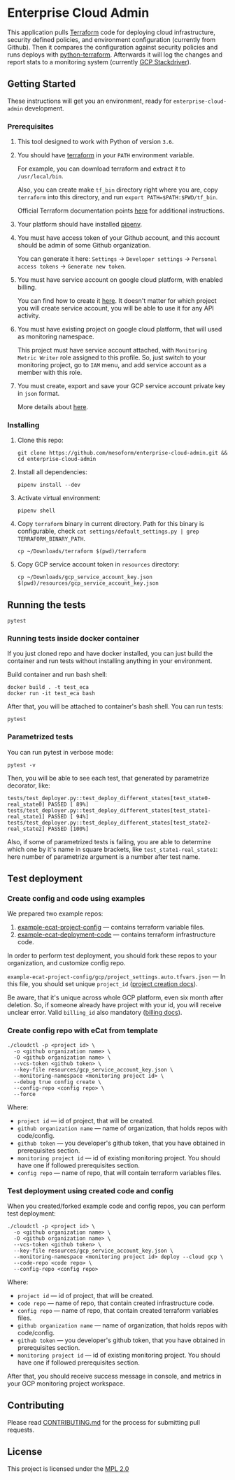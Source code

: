 # Enterprise Cloud Admin

This application pulls [Terraform](https://www.terraform.io/intro/index.html) code for deploying
cloud infrastructure, security defined policies, and environment configuration (currently from Github).
Then it compares the configuration against security policies and runs deploys
with [python-terraform](https://github.com/beelit94/python-terraform).
Afterwards it will log the changes and report stats to a monitoring system (currently [GCP Stackdriver](https://cloud.google.com/stackdriver/)).

## Getting Started

These instructions will get you an environment, ready for `enterprise-cloud-admin` development. 

### Prerequisites

1) This tool designed to work with Python of version `3.6`.
2) You should have [terraform](https://www.terraform.io/downloads.html) in your `PATH` environment variable.

    For example, you can download terraform and extract it to `/usr/local/bin`.

    Also, you can create make `tf_bin` directory right where you are, copy `terraform` into this directory, and run
    `export PATH=$PATH:$PWD/tf_bin`.

    Official Terraform documentation points [here](https://stackoverflow.com/questions/14637979/how-to-permanently-set-path-on-linux-unix) for additional instructions. 

3) Your platform should have installed [pipenv](https://github.com/pypa/pipenv).
4) You must have access token of your Github account, and this account should be admin of
some Github organization.

    You can generate it here: `Settings` -> `Developer settings` -> `Personal access tokens` -> `Generate new token`.
5) You must have service account on google cloud platform, with enabled billing.

    You can find how to create it [here](https://cloud.google.com/iam/docs/creating-managing-service-accounts).
    It doesn't matter for which project you will create service account, you will be able to use it for any API activity.

6) You must have existing project on google cloud platform, that will used as monitoring namespace.

    This project must have service account attached, with `Monitoring Metric Writer` role assigned to this profile.
    So, just switch to your monitoring project, go to `IAM` menu, and add service account as a member with this role.

7) You must create, export and save your GCP service account private key in `json` format.

    More details about [here](https://cloud.google.com/iam/docs/creating-managing-service-account-keys).

### Installing

1) Clone this repo:

    ```shell script
    git clone https://github.com/mesoform/enterprise-cloud-admin.git && cd enterprise-cloud-admin
    ```

2) Install all dependencies:
   
    ```shell script
    pipenv install --dev
    ```

3) Activate virtual environment:
   
    ```shell script
    pipenv shell
    ```

4) Copy `terraform` binary in current directory. Path for this binary is
configurable, check `cat settings/default_settings.py | grep TERRAFORM_BINARY_PATH`.
 
    ```shell script
    cp ~/Downloads/terraform $(pwd)/terraform
    ```

5) Copy GCP service account token in `resources` directory:
  
    ```shell script
    cp ~/Downloads/gcp_service_account_key.json $(pwd)/resources/gcp_service_account_key.json
    ```

## Running the tests

```shell script
pytest
```

### Running tests inside docker container
If you just cloned repo and have docker installed, you can just build the container and run
tests without installing anything in your environment.

Build container and run bash shell:

```shell script
docker build . -t test_eca
docker run -it test_eca bash
```

After that, you will be attached to container's bash shell. You can run tests:

```shell script
pytest
```

### Parametrized tests
You can run pytest in verbose mode:

```shell script
pytest -v
```

Then, you will be able to see each test, that generated by parametrize decorator, like:

```
tests/test_deployer.py::test_deploy_different_states[test_state0-real_state0] PASSED [ 89%]
tests/test_deployer.py::test_deploy_different_states[test_state1-real_state1] PASSED [ 94%]
tests/test_deployer.py::test_deploy_different_states[test_state2-real_state2] PASSED [100%]
```

Also, if some of parametrized tests is failing,
you are able to determine which one by it's name in square brackets, like `test_state1-real_state1`:
here number of parametrize argument is a number after test name.

## Test deployment
### Create config and code using examples
We prepared two example repos:
1) [example-ecat-project-config](https://github.com/mesoform/example-ecat-project-config) — contains terraform
variable files.
2) [example-ecat-deployment-code](https://github.com/mesoform/example-ecat-deployment-code) — contains terraform infrastructure code.

In order to perform test deployment, you should fork these repos to your organization, and customize config repo.

`example-ecat-project-config/gcp/project_settings.auto.tfvars.json` — In this file, you should set unique `project_id` ([project creation docs](https://cloud.google.com/resource-manager/docs/creating-managing-projects)).

Be aware, that it's unique across whole GCP platform, even six month after deletion.
So, if someone already have project with your id, you will receive unclear error.
Valid `billing_id` also mandatory ([billing docs](https://cloud.google.com/billing/docs/how-to/modify-project)).

### Create config repo with eCat from template

```shell script
./cloudctl -p <project id> \
  -o <github organization name> \
  -O <github organization name> \
  --vcs-token <github token> \
  --key-file resources/gcp_service_account_key.json \
  --monitoring-namespace <monitoring project id> \
  --debug true config create \
  --config-repo <config repo> \
  --force
```

Where:
 - `project id` — id of project, that will be created.
 - `github organization name` — name of organization, that holds repos with code/config.
 - `github token` — you developer's github token, that you have obtained in prerequisites section.
 - `monitoring project id` — id of existing monitoring project. You should have one if followed prerequisites section.
 - `config repo` — name of repo, that will contain terraform variables files.


### Test deployment using created code and config
When you created/forked example code and config repos, you can perform test deployment:

```shell script
./cloudctl -p <project id> \
  -o <github organization name> \
  -O <github organization name> \
  --vcs-token <github token> \
  --key-file resources/gcp_service_account_key.json \
  --monitoring-namespace <monitoring project id> deploy --cloud gcp \
  --code-repo <code repo> \
  --config-repo <config repo>
```

Where:
 - `project id` — id of project, that will be created.
 - `code repo` — name of repo, that contain created infrastructure code.
 - `config repo` — name of repo, that contain created terraform variables files.
 - `github organization name` — name of organization, that holds repos with code/config.
 - `github token` — you developer's github token, that you have obtained in prerequisites section.
 - `monitoring project id` — id of existing monitoring project. You should have one if followed prerequisites section.

After that, you should receive success message in console, and metrics in your GCP monitoring project workspace.


## Contributing

Please read [CONTRIBUTING.md](https://github.com/mesoform/enterprise-cloud-admin/blob/master/CONTRIBUTING.md) for the process for submitting pull requests.

## License

This project is licensed under the [MPL 2.0](https://www.mozilla.org/en-US/MPL/2.0/FAQ/)

